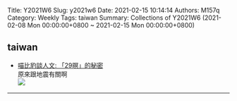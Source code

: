 Title: Y2021W6
Slug: y2021w6
Date: 2021-02-15 10:14:14
Authors: M157q
Category: Weekly
Tags: taiwan
Summary: Collections of Y2021W6 (2021-02-08 Mon 00:00:00+0800 ~ 2021-02-15 Mon 00:00:00+0800)


## taiwan  
- [喵比豹談人文: 「29暝」的秘密](http://anthropologysediq.blogspot.com/2014/02/29.html)  
原來跟地震有關啊  
![](https://pbs.twimg.com/media/EuAdZZIU0AAbgDQ.jpg)  

---


